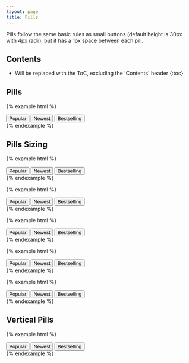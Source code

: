 ```yaml
---
layout: page
title: Pills
---
```


Pills follow the same basic rules as small buttons (default height is 30px with 4px radii), but it has a 1px space between each pill.

## Contents

* Will be replaced with the ToC, excluding the 'Contents' header
{:toc}

## Pills

{% example html %}
<div class='btn-group'>
  <button type='button' class='btn'>Popular</button>
  <button type='button' class='btn'>Newest</button>
  <button type='button' class='btn'>Bestselling</button>
</div>
{% endexample %}

## Pills Sizing

{% example html %}
<div class='btn-group btn-group-xs'>
  <button type='button' class='btn'>Popular</button>
  <button type='button' class='btn'>Newest</button>
  <button type='button' class='btn'>Bestselling</button>
</div>
{% endexample %}

{% example html %}
<div class='btn-group btn-group-sm'>
  <button type='button' class='btn'>Popular</button>
  <button type='button' class='btn'>Newest</button>
  <button type='button' class='btn'>Bestselling</button>
</div>
{% endexample %}

{% example html %}
<div class='btn-group'>
  <button type='button' class='btn'>Popular</button>
  <button type='button' class='btn'>Newest</button>
  <button type='button' class='btn'>Bestselling</button>
</div>
{% endexample %}

{% example html %}
<div class='btn-group btn-group-lg'>
  <button type='button' class='btn'>Popular</button>
  <button type='button' class='btn'>Newest</button>
  <button type='button' class='btn'>Bestselling</button>
</div>
{% endexample %}

{% example html %}
<div class='btn-group btn-group-xl'>
  <button type='button' class='btn'>Popular</button>
  <button type='button' class='btn'>Newest</button>
  <button type='button' class='btn'>Bestselling</button>
</div>
{% endexample %}

## Vertical Pills

{% example html %}
<div class='btn-group btn-group-vertical'>
  <button type='button' class='btn'>Popular</button>
  <button type='button' class='btn'>Newest</button>
  <button type='button' class='btn'>Bestselling</button>
</div>
{% endexample %}
